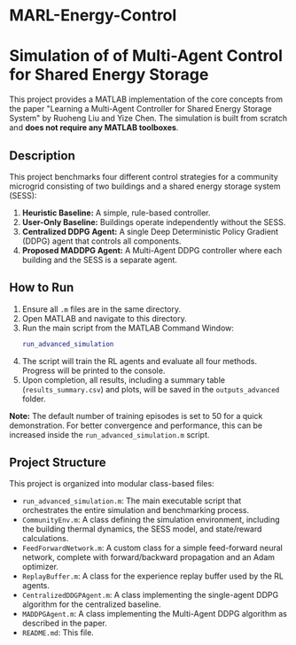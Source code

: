 # MARL-Energy-Control
# Simulation of of Multi-Agent Control for Shared Energy Storage

This project provides a MATLAB implementation of the core concepts from the paper "Learning a Multi-Agent Controller for Shared Energy Storage System" by Ruoheng Liu and Yize Chen. The simulation is built from scratch and **does not require any MATLAB toolboxes**.

## Description

This project benchmarks four different control strategies for a community microgrid consisting of two buildings and a shared energy storage system (SESS):
1.  **Heuristic Baseline:** A simple, rule-based controller.
2.  **User-Only Baseline:** Buildings operate independently without the SESS.
3.  **Centralized DDPG Agent:** A single Deep Deterministic Policy Gradient (DDPG) agent that controls all components.
4.  **Proposed MADDPG Agent:** A Multi-Agent DDPG controller where each building and the SESS is a separate agent.



## How to Run

1.  Ensure all `.m` files are in the same directory.
2.  Open MATLAB and navigate to this directory.
3.  Run the main script from the MATLAB Command Window:
    ```matlab
    run_advanced_simulation
    ```
4.  The script will train the RL agents and evaluate all four methods. Progress will be printed to the console.
5.  Upon completion, all results, including a summary table (`results_summary.csv`) and plots, will be saved in the `outputs_advanced` folder.

**Note:** The default number of training episodes is set to 50 for a quick demonstration. For better convergence and performance, this can be increased inside the `run_advanced_simulation.m` script.

## Project Structure

This project is organized into modular class-based files:

-   `run_advanced_simulation.m`: The main executable script that orchestrates the entire simulation and benchmarking process.
-   `CommunityEnv.m`: A class defining the simulation environment, including the building thermal dynamics, the SESS model, and state/reward calculations.
-   `FeedForwardNetwork.m`: A custom class for a simple feed-forward neural network, complete with forward/backward propagation and an Adam optimizer.
-   `ReplayBuffer.m`: A class for the experience replay buffer used by the RL agents.
-   `CentralizedDDGPAgent.m`: A class implementing the single-agent DDPG algorithm for the centralized baseline.
-   `MADDPGAgent.m`: A class implementing the Multi-Agent DDPG algorithm as described in the paper.
-   `README.md`: This file.
